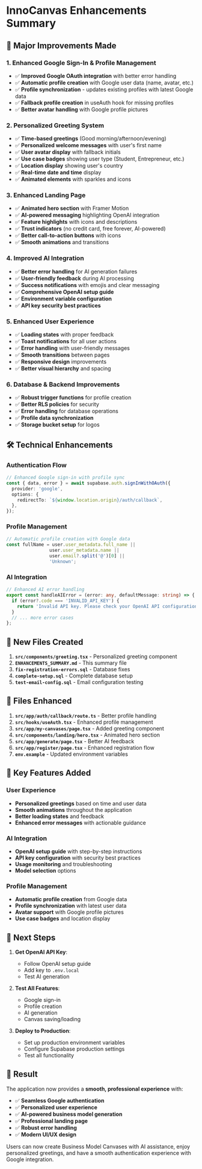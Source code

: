 # InnoCanvas Enhancements Summary

## 🚀 Major Improvements Made

### 1. **Enhanced Google Sign-In & Profile Management**
- ✅ **Improved Google OAuth integration** with better error handling
- ✅ **Automatic profile creation** with Google user data (name, avatar, etc.)
- ✅ **Profile synchronization** - updates existing profiles with latest Google data
- ✅ **Fallback profile creation** in useAuth hook for missing profiles
- ✅ **Better avatar handling** with Google profile pictures

### 2. **Personalized Greeting System**
- ✅ **Time-based greetings** (Good morning/afternoon/evening)
- ✅ **Personalized welcome messages** with user's first name
- ✅ **User avatar display** with fallback initials
- ✅ **Use case badges** showing user type (Student, Entrepreneur, etc.)
- ✅ **Location display** showing user's country
- ✅ **Real-time date and time** display
- ✅ **Animated elements** with sparkles and icons

### 3. **Enhanced Landing Page**
- ✅ **Animated hero section** with Framer Motion
- ✅ **AI-powered messaging** highlighting OpenAI integration
- ✅ **Feature highlights** with icons and descriptions
- ✅ **Trust indicators** (no credit card, free forever, AI-powered)
- ✅ **Better call-to-action buttons** with icons
- ✅ **Smooth animations** and transitions

### 4. **Improved AI Integration**
- ✅ **Better error handling** for AI generation failures
- ✅ **User-friendly feedback** during AI processing
- ✅ **Success notifications** with emojis and clear messaging
- ✅ **Comprehensive OpenAI setup guide**
- ✅ **Environment variable configuration**
- ✅ **API key security best practices**

### 5. **Enhanced User Experience**
- ✅ **Loading states** with proper feedback
- ✅ **Toast notifications** for all user actions
- ✅ **Error handling** with user-friendly messages
- ✅ **Smooth transitions** between pages
- ✅ **Responsive design** improvements
- ✅ **Better visual hierarchy** and spacing

### 6. **Database & Backend Improvements**
- ✅ **Robust trigger functions** for profile creation
- ✅ **Better RLS policies** for security
- ✅ **Error handling** for database operations
- ✅ **Profile data synchronization**
- ✅ **Storage bucket setup** for logos

## 🛠 Technical Enhancements

### Authentication Flow
```typescript
// Enhanced Google sign-in with profile sync
const { data, error } = await supabase.auth.signInWithOAuth({
  provider: 'google',
  options: {
    redirectTo: `${window.location.origin}/auth/callback`,
  },
});
```

### Profile Management
```typescript
// Automatic profile creation with Google data
const fullName = user.user_metadata.full_name || 
                user.user_metadata.name || 
                user.email?.split('@')[0] || 
                'Unknown';
```

### AI Integration
```typescript
// Enhanced AI error handling
export const handleAIError = (error: any, defaultMessage: string) => {
  if (error?.code === 'INVALID_API_KEY') {
    return 'Invalid API key. Please check your OpenAI API configuration.';
  }
  // ... more error cases
};
```

## 📁 New Files Created

1. **`src/components/greeting.tsx`** - Personalized greeting component
2. **`ENHANCEMENTS_SUMMARY.md`** - This summary file
3. **`fix-registration-errors.sql`** - Database fixes
4. **`complete-setup.sql`** - Complete database setup
5. **`test-email-config.sql`** - Email configuration testing

## 🔧 Files Enhanced

1. **`src/app/auth/callback/route.ts`** - Better profile handling
2. **`src/hooks/useAuth.tsx`** - Enhanced profile management
3. **`src/app/my-canvases/page.tsx`** - Added greeting component
4. **`src/components/landing/hero.tsx`** - Animated hero section
5. **`src/app/generate/page.tsx`** - Better AI feedback
6. **`src/app/register/page.tsx`** - Enhanced registration flow
7. **`env.example`** - Updated environment variables

## 🎯 Key Features Added

### User Experience
- **Personalized greetings** based on time and user data
- **Smooth animations** throughout the application
- **Better loading states** and feedback
- **Enhanced error messages** with actionable guidance

### AI Integration
- **OpenAI setup guide** with step-by-step instructions
- **API key configuration** with security best practices
- **Usage monitoring** and troubleshooting
- **Model selection** options

### Profile Management
- **Automatic profile creation** from Google data
- **Profile synchronization** with latest user data
- **Avatar support** with Google profile pictures
- **Use case badges** and location display

## 🚀 Next Steps

1. **Get OpenAI API Key**:
   - Follow OpenAI setup guide
   - Add key to `.env.local`
   - Test AI generation

2. **Test All Features**:
   - Google sign-in
   - Profile creation
   - AI generation
   - Canvas saving/loading

3. **Deploy to Production**:
   - Set up production environment variables
   - Configure Supabase production settings
   - Test all functionality

## 🎉 Result

The application now provides a **smooth, professional experience** with:
- ✅ **Seamless Google authentication**
- ✅ **Personalized user experience**
- ✅ **AI-powered business model generation**
- ✅ **Professional landing page**
- ✅ **Robust error handling**
- ✅ **Modern UI/UX design**

Users can now create Business Model Canvases with AI assistance, enjoy personalized greetings, and have a smooth authentication experience with Google integration. 